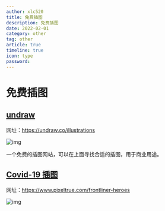 ```yaml
---
author: xlc520
title: 免费插图
description: 免费插图
date: 2022-02-01
category: other
tag: other
article: true
timeline: true
icon: type
password: 
---
```

# 免费插图

## [undraw](https://undraw.co/illustrations)

网址：https://undraw.co/illustrations

![img](https://gh.xlc520.tk/xlc520/MyImage/raw/main/MdImg/1580440884199-5ea0b597-d23b-45a0-a302-5d5b1748c2fe.jpeg)

一个免费的插图网站，可以在上面寻找合适的插图，用于商业用途。

## [Covid-19 插图](https://www.pixeltrue.com/frontliner-heroes)

网址：https://www.pixeltrue.com/frontliner-heroes

![img](https://gh.xlc520.tk/xlc520/MyImage/raw/main/MdImg/1608253732955-cd7c30df-99ae-43ca-9962-c52b8fb10808-16447437634863.jpeg)

